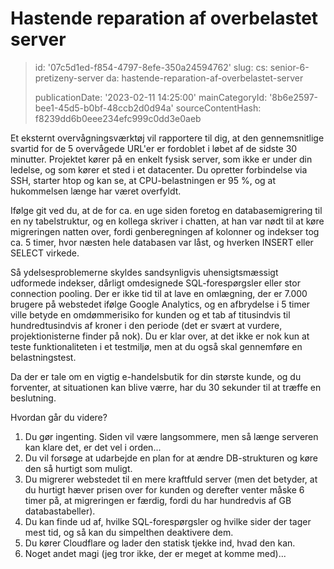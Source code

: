 Hastende reparation af overbelastet server
==========================================

> id: '07c5d1ed-f854-4797-8efe-350a24594762'
> slug:
> 	cs: senior-6-pretizeny-server
> 	da: hastende-reparation-af-overbelastet-server
> 
> publicationDate: '2023-02-11 14:25:00'
> mainCategoryId: '8b6e2597-bee1-45d5-b0bf-48ccb2d0d94a'
> sourceContentHash: f8239dd6b0eee234efc999c0dd3e0aeb

Et eksternt overvågningsværktøj vil rapportere til dig, at den gennemsnitlige svartid for de 5 overvågede URL'er er fordoblet i løbet af de sidste 30 minutter. Projektet kører på en enkelt fysisk server, som ikke er under din ledelse, og som kører et sted i et datacenter. Du opretter forbindelse via SSH, starter htop og kan se, at CPU-belastningen er 95 %, og at hukommelsen længe har været overfyldt.

Ifølge git ved du, at de for ca. en uge siden foretog en databasemigrering til en ny tabelstruktur, og en kollega skriver i chatten, at han var nødt til at køre migreringen natten over, fordi genberegningen af kolonner og indekser tog ca. 5 timer, hvor næsten hele databasen var låst, og hverken INSERT eller SELECT virkede.

Så ydelsesproblemerne skyldes sandsynligvis uhensigtsmæssigt udformede indekser, dårligt omdesignede SQL-forespørgsler eller stor connection pooling. Der er ikke tid til at lave en omlægning, der er 7.000 brugere på webstedet ifølge Google Analytics, og en afbrydelse i 5 timer ville betyde en omdømmerisiko for kunden og et tab af titusindvis til hundredtusindvis af kroner i den periode (det er svært at vurdere, projektionisterne finder på nok). Du er klar over, at det ikke er nok kun at teste funktionaliteten i et testmiljø, men at du også skal gennemføre en belastningstest.

Da der er tale om en vigtig e-handelsbutik for din største kunde, og du forventer, at situationen kan blive værre, har du 30 sekunder til at træffe en beslutning.

Hvordan går du videre?

1. Du gør ingenting. Siden vil være langsommere, men så længe serveren kan klare det, er det vel i orden...
2. Du vil forsøge at udarbejde en plan for at ændre DB-strukturen og køre den så hurtigt som muligt.
3. Du migrerer webstedet til en mere kraftfuld server (men det betyder, at du hurtigt hæver prisen over for kunden og derefter venter måske 6 timer på, at migreringen er færdig, fordi du har hundredvis af GB databastabeller).
4. Du kan finde ud af, hvilke SQL-forespørgsler og hvilke sider der tager mest tid, og så kan du simpelthen deaktivere dem.
5. Du kører Cloudflare og lader den statisk tjekke ind, hvad den kan.
6. Noget andet magi (jeg tror ikke, der er meget at komme med)...
